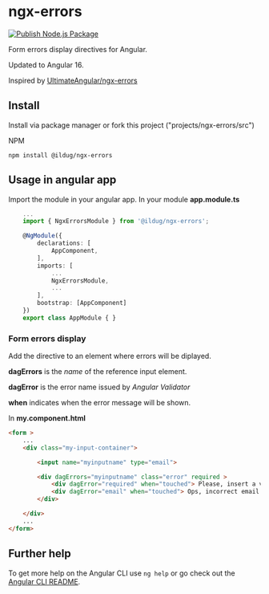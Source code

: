 # ngx-errors

[![Publish Node.js Package](https://github.com/ilDug/ngx-errors/actions/workflows/npm-publish.yml/badge.svg)](https://github.com/ilDug/ngx-errors/actions/workflows/npm-publish.yml)

Form errors display directives for Angular.

Updated to Angular 16.

Inspired by [UltimateAngular/ngx-errors](https://github.com/UltimateAngular/ngx-errors)

## Install

Install via package manager or fork this project ("projects/ngx-errors/src")

NPM 

```
npm install @ildug/ngx-errors
```

## Usage in angular app

Import the module in your angular app. In your module **app.module.ts**

``` typescript
    ...
    import { NgxErrorsModule } from '@ildug/ngx-errors';

    @NgModule({
        declarations: [
            AppComponent,
        ],
        imports: [
            ...
            NgxErrorsModule,
            ...
        ],
        bootstrap: [AppComponent]
    })
    export class AppModule { }
```

### Form errors display

Add the directive to an element where errors will be diplayed.

**dagErrors** is the *name* of the reference input element.

**dagError** is the error name issued by  *Angular Validator* 

**when** indicates when the error message will be shown.

In **my.component.html**

``` html
<form >
    ...
    <div class="my-input-container">

        <input name="myinputname" type="email">

        <div dagErrors="myinputname" class="error" required >
            <div dagError="required" when="touched"> Please, insert a value</div>
            <div dagError="email" when="touched"> Ops, incorrect email format</div>
        </div>

    </div>
    ...
</form>
```

## Further help

To get more help on the Angular CLI use `ng help` or go check out the [Angular CLI README](https://github.com/angular/angular-cli/blob/master/README.md).
